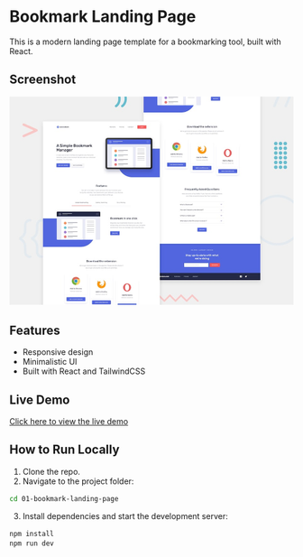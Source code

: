 # Bookmark Landing Page

This is a modern landing page template for a bookmarking tool, built with React.

## Screenshot

![Bookmark Landing Page](/01-bookmark-landing-page/src/design/desktop-preview.jpg)

## Features

- Responsive design
- Minimalistic UI
- Built with React and TailwindCSS

## Live Demo

[Click here to view the live demo](https://your-live-demo-link.com)

## How to Run Locally

1. Clone the repo.
2. Navigate to the project folder:

```bash
cd 01-bookmark-landing-page
```

3. Install dependencies and start the development server:

```bash
npm install
npm run dev
```
